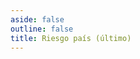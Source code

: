 ```yaml
---
aside: false
outline: false
title: Riesgo país (último)
---
```


<script setup>
import { useRoute, useData } from 'vitepress'

const route = useRoute()

const { isDark } = useData()
</script>

<OAOperation operation-id="get-finanzas-indices-riesgo-pais-ultimo" />
